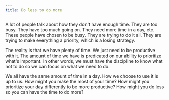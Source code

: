 ```yaml
---
title: Do less to do more
---
```


A lot of people talk about how they don't have enough time. They are too busy. They have too much going on. They need more time in a day, etc. These people have chosen to be busy. They are trying to do it all. They are trying to make everything a priority, which is a losing strategy.

The reality is that we have plenty of time. We just need to be productive with it. The amount of time we have is predicated on our ability to prioritize what's important. In other words, we must have the discipline to know what not to do so we can focus on what we need to do.

We all have the same amount of time in a day. How we choose to use it is up to us. How might you make the most of your time? How might you prioritize your day differently to be more productive? How might you do less so you can have the time to do more?

